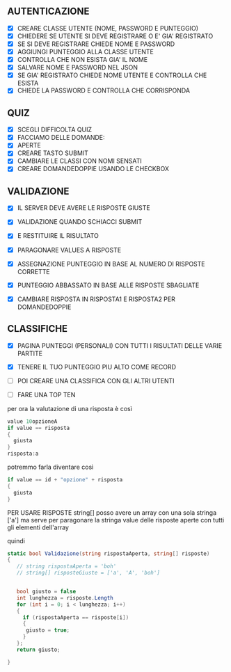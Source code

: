## AUTENTICAZIONE

- [x] CREARE CLASSE UTENTE (NOME, PASSWORD E PUNTEGGIO)
- [x] CHIEDERE SE UTENTE SI DEVE REGISTRARE O E' GIA' REGISTRATO
- [x] SE SI DEVE REGISTRARE CHIEDE NOME E PASSWORD
- [x] AGGIUNGI PUNTEGGIO ALLA CLASSE UTENTE
- [x] CONTROLLA CHE NON ESISTA GIA' IL NOME
- [x] SALVARE NOME E PASSWORD NEL JSON
- [x] SE GIA' REGISTRATO CHIEDE NOME UTENTE E CONTROLLA CHE ESISTA
- [x] CHIEDE LA PASSWORD E CONTROLLA CHE CORRISPONDA

## QUIZ

- [x] SCEGLI DIFFICOLTA QUIZ
- [x] FACCIAMO DELLE DOMANDE:
- [x] APERTE
- [x] CREARE TASTO SUBMIT
- [x] CAMBIARE LE CLASSI CON NOMI SENSATI
- [x] CREARE DOMANDEDOPPIE USANDO LE CHECKBOX 

## VALIDAZIONE

- [x] IL SERVER DEVE AVERE LE RISPOSTE GIUSTE
- [x] VALIDAZIONE QUANDO SCHIACCI SUBMIT
- [x] E RESTITUIRE IL RISULTATO
- [x] PARAGONARE VALUES A RISPOSTE
- [x] ASSEGNAZIONE PUNTEGGIO IN BASE AL NUMERO DI RISPOSTE CORRETTE
- [x] PUNTEGGIO ABBASSATO IN BASE ALLE RISPOSTE SBAGLIATE
- [x] CAMBIARE RISPOSTA IN RISPOSTA1 E RISPOSTA2 PER DOMANDEDOPPIE


## CLASSIFICHE 
- [x] PAGINA PUNTEGGI (PERSONALI) CON TUTTI I RISULTATI DELLE VARIE PARTITE
- [x] TENERE IL TUO PUNTEGGIO PIU ALTO COME RECORD
- [ ] POI CREARE UNA CLASSIFICA CON GLI ALTRI UTENTI
- [ ] FARE UNA TOP TEN


per ora la valutazione di una risposta è così
```c#
value 10opzioneA
if value == risposta 
{
  giusta
} 
risposta:a
```

potremmo farla diventare così
```c#
if value == id + "opzione" + risposta
{
  giusta
}


```

PER USARE RISPOSTE string[]
posso avere un array con una sola stringa ['a']
ma serve per paragonare la stringa value delle risposte aperte
con tutti gli elementi dell'array

quindi 


```c#
static bool Validazione(string rispostaAperta, string[] risposte)
{
   // string rispostaAperta = 'boh'
   // string[] risposteGiuste = ['a', 'A', 'boh']


   bool giusto = false
   int lunghezza = risposte.Length
   for (int i = 0; i < lunghezza; i++)
   {
     if (rispostaAperta == risposte[i])
     {
      giusto = true;
     }
   };
   return giusto;

}
```
